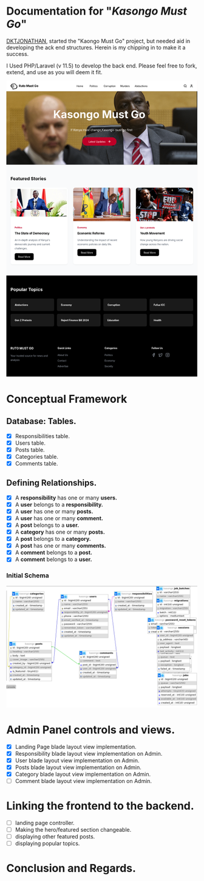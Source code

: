 # Documentation for "_Kasongo Must Go_"

[DKTJONATHAN](https://github.com/DKTJONATHAN/Ruto-Must-Go), started the "Kaongo Must Go" project, but needed aid in developing the ack end structures. Herein is my chipping in to make it a success.

I Used PHP/Laravel (v 11.5) to develop the back end. Please feel free to fork, extend, and use as you will deem it fit.

![Database Schema](./documentations/images/landing_page.png)

# Conceptual Framework

## Database: Tables.

- [x] Responsibilities table.
- [x] Users table.
- [x] Posts table.
- [x] Categories table.
- [x] Comments table.

## Defining Relationships.

- [x] A **responsibility** has one or many **users.**
- [x] A **user** belongs to a **responsibility.**
- [x] A **user** has one or many **posts.**
- [x] A **user** has one or many **comment.**
- [x] A **post** belongs to a **user.**
- [x] A **category** has one or many **posts.**
- [x] A **post** belongs to a **category.**
- [x] A **post** has one or many **comments.**
- [x] A **comment** belongs to a **post.**
- [x] A **comment** belongs to a **user.**

### Initial Schema

![Database Schema](./documentations/images/db_original.png)

# Admin Panel controls and views.

- [x] Landing Page blade layout view implementation.
- [x] Responsibility blade layout view implementation on Admin.
- [x] User blade layout view implementation on Admin.
- [x] Posts blade layout view implementation on Admin.
- [x] Category blade layout view implementation on Admin.
- [ ] Comment blade layout view implementation on Admin.

# Linking the frontend to the backend.

- [ ] landing page controller.
- [ ] Making the hero/featured section changeable.
- [ ] displaying other featured posts.
- [ ] displaying popular topics.

# Conclusion and Regards.
